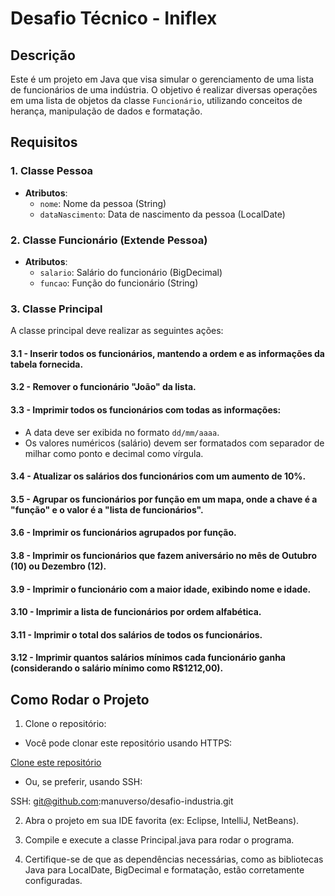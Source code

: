 # Desafio Técnico - Iniflex

## Descrição

Este é um projeto em Java que visa simular o gerenciamento de uma lista de funcionários de uma indústria. O objetivo é realizar diversas operações em uma lista de objetos da classe `Funcionário`, utilizando conceitos de herança, manipulação de dados e formatação.

## Requisitos

### 1. Classe Pessoa
- **Atributos**:
  - `nome`: Nome da pessoa (String)
  - `dataNascimento`: Data de nascimento da pessoa (LocalDate)

### 2. Classe Funcionário (Extende Pessoa)
- **Atributos**:
  - `salario`: Salário do funcionário (BigDecimal)
  - `funcao`: Função do funcionário (String)

### 3. Classe Principal
A classe principal deve realizar as seguintes ações:

#### 3.1 - Inserir todos os funcionários, mantendo a ordem e as informações da tabela fornecida.

#### 3.2 - Remover o funcionário "João" da lista.

#### 3.3 - Imprimir todos os funcionários com todas as informações:
- A data deve ser exibida no formato `dd/mm/aaaa`.
- Os valores numéricos (salário) devem ser formatados com separador de milhar como ponto e decimal como vírgula.

#### 3.4 - Atualizar os salários dos funcionários com um aumento de 10%.

#### 3.5 - Agrupar os funcionários por função em um mapa, onde a chave é a "função" e o valor é a "lista de funcionários".

#### 3.6 - Imprimir os funcionários agrupados por função.

#### 3.8 - Imprimir os funcionários que fazem aniversário no mês de Outubro (10) ou Dezembro (12).

#### 3.9 - Imprimir o funcionário com a maior idade, exibindo nome e idade.

#### 3.10 - Imprimir a lista de funcionários por ordem alfabética.

#### 3.11 - Imprimir o total dos salários de todos os funcionários.

#### 3.12 - Imprimir quantos salários mínimos cada funcionário ganha (considerando o salário mínimo como R$1212,00).

## Como Rodar o Projeto

1. Clone o repositório:
- Você pode clonar este repositório usando HTTPS:

[Clone este repositório](https://github.com/manuverso/desafio-industria.git)

- Ou, se preferir, usando SSH:

 SSH: git@github.com:manuverso/desafio-industria.git

2. Abra o projeto em sua IDE favorita (ex: Eclipse, IntelliJ, NetBeans).

3. Compile e execute a classe Principal.java para rodar o programa.

4. Certifique-se de que as dependências necessárias, como as bibliotecas Java para LocalDate, BigDecimal e formatação, estão corretamente configuradas.

